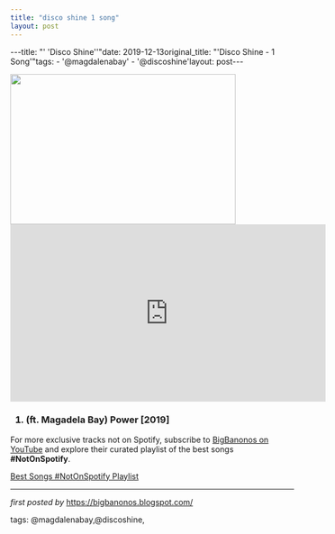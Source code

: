 ```yaml
---
title: "disco shine 1 song"
layout: post
---
```

---title: "' 'Disco Shine''"date: 2019-12-13original_title: "'Disco Shine - 1 Song'"tags:  - '@magdalenabay'  - '@discoshine'layout: post---<div class="separator" ><a href="https://www.ladygunn.com/wp-content/uploads/2019/11/Music-Vid13.jpg" imageanchor="1"><img border="0" data-original-height="534" data-original-width="800" height="267" src="https://www.ladygunn.com/wp-content/uploads/2019/11/Music-Vid13.jpg" width="400" /></a></div><iframe allow="accelerometer; autoplay; encrypted-media; gyroscope; picture-in-picture" allowfullscreen="" frameborder="0" height="315" src="https://www.youtube.com/embed/videoseries?list=PLtuNtuTatqI3Q4WuavBThta4q9k7NmKMQ" width="560"></iframe> <h3><ol><li>(ft. Magadela Bay) Power [2019]</li></ol></h3><!--Subscribe and Playlist Links--><div>    <p>For more exclusive tracks not on Spotify, subscribe to <a href="https://www.youtube.com/@BigBanonos" target="_blank">BigBanonos on YouTube</a> and explore their curated playlist of the best songs <strong>#NotOnSpotify</strong>.</p>    <p><a href="https://www.youtube.com/playlist?list=PLtuNtuTatqI0kFahUCbtbfenC_ET5O_tr" target="_blank">Best Songs #NotOnSpotify Playlist<br /></a></p></div><hr /><p><em>first posted by</em> <a href="https://bigbanonos.blogspot.com/" rel="noopener" target="_new">https://bigbanonos.blogspot.com/</a></p><p>tags: @magdalenabay,@discoshine,</p>